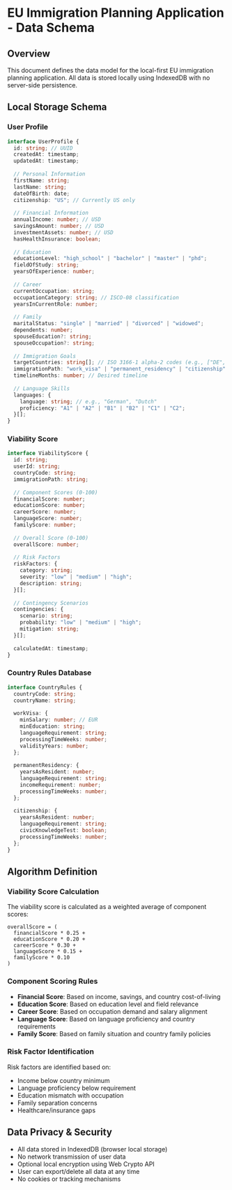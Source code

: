 # EU Immigration Planning Application - Data Schema

## Overview
This document defines the data model for the local-first EU immigration planning application. All data is stored locally using IndexedDB with no server-side persistence.

## Local Storage Schema

### User Profile
```typescript
interface UserProfile {
  id: string; // UUID
  createdAt: timestamp;
  updatedAt: timestamp;
  
  // Personal Information
  firstName: string;
  lastName: string;
  dateOfBirth: date;
  citizenship: "US"; // Currently US only
  
  // Financial Information
  annualIncome: number; // USD
  savingsAmount: number; // USD
  investmentAssets: number; // USD
  hasHealthInsurance: boolean;
  
  // Education
  educationLevel: "high_school" | "bachelor" | "master" | "phd";
  fieldOfStudy: string;
  yearsOfExperience: number;
  
  // Career
  currentOccupation: string;
  occupationCategory: string; // ISCO-08 classification
  yearsInCurrentRole: number;
  
  // Family
  maritalStatus: "single" | "married" | "divorced" | "widowed";
  dependents: number;
  spouseEducation?: string;
  spouseOccupation?: string;
  
  // Immigration Goals
  targetCountries: string[]; // ISO 3166-1 alpha-2 codes (e.g., ["DE", "NL", "FR"])
  immigrationPath: "work_visa" | "permanent_residency" | "citizenship" | "all";
  timelineMonths: number; // Desired timeline
  
  // Language Skills
  languages: {
    language: string; // e.g., "German", "Dutch"
    proficiency: "A1" | "A2" | "B1" | "B2" | "C1" | "C2";
  }[];
}
```

### Viability Score
```typescript
interface ViabilityScore {
  id: string;
  userId: string;
  countryCode: string;
  immigrationPath: string;
  
  // Component Scores (0-100)
  financialScore: number;
  educationScore: number;
  careerScore: number;
  languageScore: number;
  familyScore: number;
  
  // Overall Score (0-100)
  overallScore: number;
  
  // Risk Factors
  riskFactors: {
    category: string;
    severity: "low" | "medium" | "high";
    description: string;
  }[];
  
  // Contingency Scenarios
  contingencies: {
    scenario: string;
    probability: "low" | "medium" | "high";
    mitigation: string;
  }[];
  
  calculatedAt: timestamp;
}
```

### Country Rules Database
```typescript
interface CountryRules {
  countryCode: string;
  countryName: string;
  
  workVisa: {
    minSalary: number; // EUR
    minEducation: string;
    languageRequirement: string;
    processingTimeWeeks: number;
    validityYears: number;
  };
  
  permanentResidency: {
    yearsAsResident: number;
    languageRequirement: string;
    incomeRequirement: number;
    processingTimeWeeks: number;
  };
  
  citizenship: {
    yearsAsResident: number;
    languageRequirement: string;
    civicKnowledgeTest: boolean;
    processingTimeWeeks: number;
  };
}
```

## Algorithm Definition

### Viability Score Calculation
The viability score is calculated as a weighted average of component scores:

```
overallScore = (
  financialScore * 0.25 +
  educationScore * 0.20 +
  careerScore * 0.30 +
  languageScore * 0.15 +
  familyScore * 0.10
)
```

### Component Scoring Rules
- **Financial Score**: Based on income, savings, and country cost-of-living
- **Education Score**: Based on education level and field relevance
- **Career Score**: Based on occupation demand and salary alignment
- **Language Score**: Based on language proficiency and country requirements
- **Family Score**: Based on family situation and country family policies

### Risk Factor Identification
Risk factors are identified based on:
- Income below country minimum
- Language proficiency below requirement
- Education mismatch with occupation
- Family separation concerns
- Healthcare/insurance gaps

## Data Privacy & Security
- All data stored in IndexedDB (browser local storage)
- No network transmission of user data
- Optional local encryption using Web Crypto API
- User can export/delete all data at any time
- No cookies or tracking mechanisms

